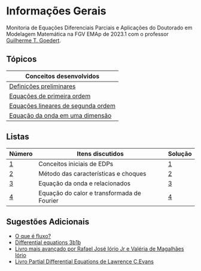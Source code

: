 # Informações Gerais 

Monitoria de Equações Diferenciais Parciais e Aplicações do Doutorado em Modelagem Matemática na FGV EMAp de 2023.1 com o professor [Guilherme T. Goedert](https://www.gtgoedert.com/Home).

## Tópicos

|Conceitos desenvolvidos|
|---|
|[Definições preliminares](/files/disciplines/edp2023/preliminaries.pdf)|
|[Equações de primeira ordem](/files/disciplines/edp2023/first_order_equations.pdf)|
|[Equações lineares de segunda ordem](/files/disciplines/edp2023/second_order_equations.pdf)|
|[Equação da onda em uma dimensão](/files/disciplines/edp2023/wave_equation_1d.pdf)|

## Listas

|Número|Itens discutidos|Solução|
|------|----------------|-------|
|[1](/files/disciplines/edp2023/lista1.pdf)|Conceitos iniciais de EDPs|[1](/files/disciplines/edp2023/solucoes1.pdf)|
|[2](/files/disciplines/edp2023/lista1.pdf)|Método das características e choques|[2](/ta-sessions/unavailable)|
|[3](/files/disciplines/edp2023/lista1.pdf)|Equação da onda e relacionados|[3](/ta-sessions/unavailable)|
|[4](/files/disciplines/edp2023/lista1.pdf)|Equação do calor e transformada de Fourier|[4](/ta-sessions/unavailable)|

## Sugestões Adicionais 

- [O que é fluxo?](http://www.phys.boun.edu.tr/~burcin/Flux.pdf)
- [Differential equations 3b1b](https://www.youtube.com/playlist?list=PLZHQObOWTQDNPOjrT6KVlfJuKtYTftqH6)
- [Livro mais avançado por Rafael José Iório Jr e Valéria de Magalhães Iório](https://www.amazon.com.br/Fourier-Analysis-Partial-Differential-Equations/dp/052162116X)
- [Livro Partial Differential Equations de Lawrence C.Evans](https://www.amazon.com.br/Partial-Differential-Equations-Lawrence-Evans/dp/0821807722)